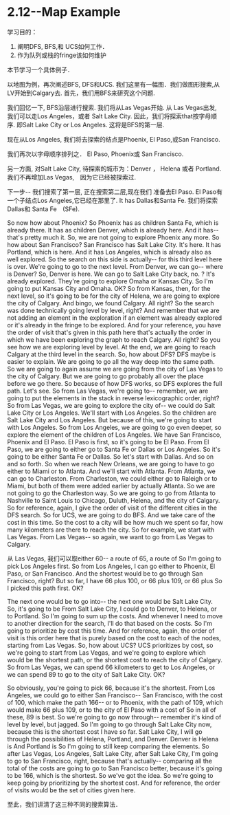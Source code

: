 # 2.12--Map Example

学习目的：

1.  阐明DFS, BFS,和 UCS如何工作．
2.  作为队列或栈的fringe该如何维护

本节学习一个具体例子．


以地图为例，再次阐述BFS, DFS和UCS.
 我们这里有一幅图．我们做图形搜索,从LV开始到Calgary去.
 首先，我们用BFS来研究这个问题.

我们回忆一下, BFS沿层进行搜索.
 我们将从Las Vegas开始.
 从 Las Vegas出发, 我们可以走Los Angeles，或者 Salt Lake
 City.
 因此，我们将探索that按字母顺序.
 即Salt Lake City or Los Angeles.
这将是BFS的第一层.

现在从Los Angeles, 我们将去探索的结点是Phoenix, El Paso,或San
 Francisco.

我们再次以字母顺序排列之．
 El Paso, Phoenix或 San Francisco.

 另一方面, 对Salt Lake City, 待探索的城市为：Denver ， Helena 或者 Portland.
 我们不再增加Las Vegas,　因为它已经被探索过.


下一步-- 我们搜索了第一层, 正在搜索第二层,现在我们
 准备去El Paso.
 El Paso有一个子结点Los Angeles,它已经在那里了.
 It has Dallas和Santa Fe.
 我们将探索Dallas和 Santa Fe　(SFe).

 So now how about Phoenix?
 So Phoenix has as children Santa Fe, which is already there.
 It has as children Denver, which is already here.
 And it has-- that's pretty much it.
 So, we are not going to explore Phoenix any more.
 So how about San Francisco?
 San Francisco has Salt Lake City.
 It's here.
 It has Portland, which is here.
 And it has Los Angeles, which is already also as well explored.
 So the search on this side is actually--
 for this third level here is over.
 We're going to go to the next level.
 From Denver, we can go-- where is Denver?
 So, Denver is here.
 We can go to Salt Lake City back, no. ?
 It's already explored.
 They're going to explore Omaha or Kansas City.
 So I'm going to put Kansas City and Omaha.
 OK?
 So from Kansas, then, for the next level,
 so it's going to be for the city of Helena,
 we are going to explore the city of Calgary.
 And bingo, we found Calgary.
 All right?
 So the search was done technically
 going level by level, right?
 And remember that we are not adding
 an element in the exploration if an element was already explored
 or it's already in the fringe to be explored.
 And for your reference, you have the order of visit
 that's given in this path here that's actually
 the order in which we have been exploring the graph
 to reach Calgary.
 All right?
 So you see how we are exploring level by level.
 At the end, we are going to reach Calgary
 at the third level in the search.
 So, how about DFS?
 DFS maybe is easier to explain.
 We are going to go all the way deep into the same path.
 So we are going to again assume we
 are going from the city of Las Vegas to the city of Calgary.
 But we are going to go probably all over the place
 before we go there.
 So because of how DFS works, so DFS explores the full path.
 Let's see.
 So from Las Vegas, we're going to-- remember,
 we are going to put the elements in the stack
 in reverse lexicographic order, right?
 So from Las Vegas, we are going to explore the city of-- we
 could do Salt Lake City or Los Angeles.
 We'll start with Los Angeles.
 So the children are Salt Lake City and Los Angeles.
 But because of this, we're going to start with Los Angeles.
 So from Los Angeles, we are going
 to go even deeper, so explore the element
 of the children of Los Angeles.
 We have San Francisco, Phoenix and El Paso.
 El Paso is first, so it's going to be El Paso.
 From El Paso, we are going to either go to Santa Fe or Dallas
 or Los Angeles.
 So it's going to be either Santa Fe or Dallas.
 So let's start with Dallas.
 And so on and so forth.
 So when we reach New Orleans, we are
 going to have to go either to Miami or to Atlanta.
 And we'll start with Atlanta.
 From Atlanta, we can go to Charleston.
 From Charleston, we could either go to Raleigh or to Miami,
 but both of them were added earlier by actually Atlanta.
 So we are not going to go the Charleston way.
 So we are going to go from Atlanta to Nashville
 to Saint Louis to Chicago, Duluth, Helena,
 and the city of Calgary.
 So for reference, again, I give the order
 of visit of the different cities in the DFS search.
 So for UCS, we are going to do BFS.
 And we take care of the cost in this time.
 So the cost to a city will be how much
 we spent so far, how many kilometers are there
 to reach the city.
 So for example, we start with Las Vegas.
 From Las Vegas-- so again, we want to go from Las Vegas
 to Calgary.


从 Las Vegas, 我们可以取either 60--
 a route of 65, a route of
 So I'm going to pick Los Angeles first.
 So from Los Angeles, I can go either
 to Phoenix, El Paso, or San Francisco.
 And the shortest would be to go through San Francisco, right?
 But so far, I have 66 plus 100, or 66 plus 109, or 66 plus
 So I picked this path first.
 OK?

 The next one would be to go into-- the next one
 would be Salt Lake City.
 So, it's going to be
 From Salt Lake City, I could go to Denver, to Helena,
 or to Portland.
 So I'm going to sum up the costs.
 And whenever I need to move to another direction
 for the search, I'll do that based on the costs.
 So I'm going to prioritize by cost this time.
 And for reference, again, the order of visit
 is this order here that is purely based on the cost
 to each of the nodes, starting from Las Vegas.
 So, how about UCS?
 UCS prioritizes by cost, so we're
 going to start from Las Vegas, and we're
 going to explore which would be the shortest
 path, or the shortest cost to reach the city of Calgary.
 So from Las Vegas, we can spend 66 kilometers
 to get to Los Angeles, or we can spend 89
 to go to the city of Salt Lake City.
 OK?


So obviously, you're going to pick 66,
 because it's the shortest.
 From Los Angeles, we could go to either San Francisco-- San
 Francisco, with the cost of 100, which make the path 166--
 or to Phoenix, with the path of 109, which
 would make 66 plus 109, or to the city
 of El Paso with a cost of
 So in all of these, 89 is best.
 So we're going to go now through-- remember it's kind
 of level by level, but jagged.
 So I'm going to go through Salt Lake City
 now, because this is the shortest cost I have so far.
 Salt Lake City, I will go through the possibilities
 of Helena, Portland, and Denver.
 Denver is
 Helena is
 And Portland is
 So I'm going to still keep comparing the elements.
 So after Las Vegas, Los Angeles, Salt Lake City,
 after Salt Lake City, I'm going to go to San Francisco,
 right, because that's actually-- comparing
 all the total of the costs are going to go to San Francisco
 better, because it's going to be 166, which is the shortest.
 So we've got the idea.
 So we're going to keep going by prioritizing by the shortest
 cost.
 And for reference, the order of visits
 would be the set of cities given here.
 


至此，我们讲清了这三种不同的搜索算法．






